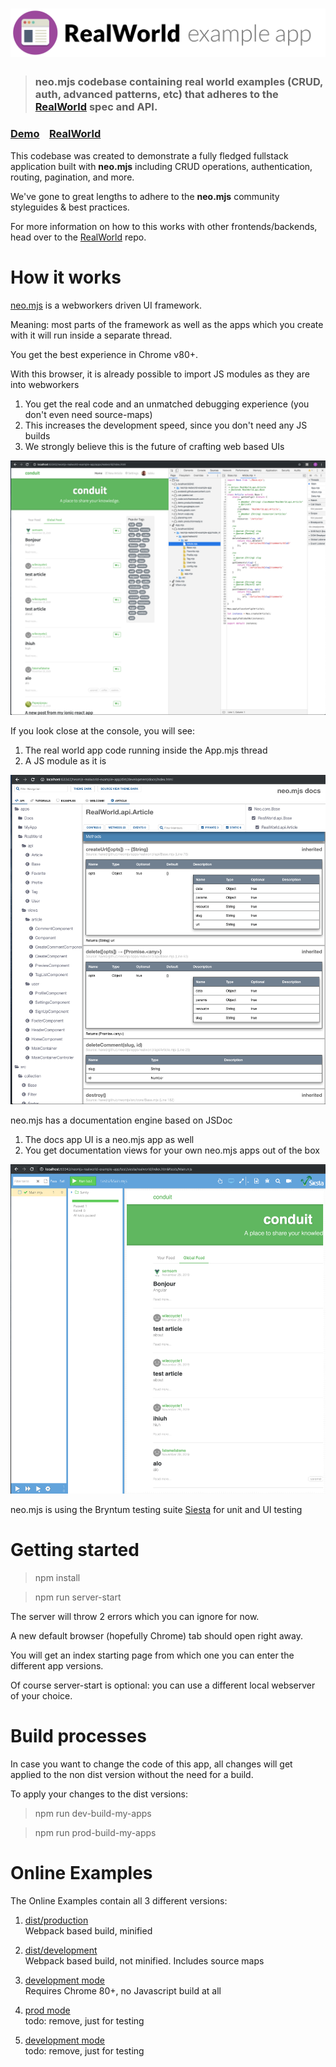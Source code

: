 # ![RealWorld Example App](.github/logo.png)

> ### neo.mjs codebase containing real world examples (CRUD, auth, advanced patterns, etc) that adheres to the [RealWorld](https://github.com/gothinkster/realworld) spec and API.


### [Demo](https://neomjs.github.io/pages/)&nbsp;&nbsp;&nbsp;&nbsp;[RealWorld](https://github.com/gothinkster/realworld)


This codebase was created to demonstrate a fully fledged fullstack application built with **neo.mjs** including CRUD operations, authentication, routing, pagination, and more.

We've gone to great lengths to adhere to the **neo.mjs** community styleguides & best practices.

For more information on how to this works with other frontends/backends, head over to the [RealWorld](https://github.com/gothinkster/realworld) repo.


# How it works

<a href="https://github.com/neomjs/neo">neo.mjs</a> is a webworkers driven UI framework.

Meaning: most parts of the framework as well as the apps which you create with it will run inside a separate thread.

You get the best experience in Chrome v80+.

With this browser, it is already possible to import JS modules as they are into webworkers

1. You get the real code and an unmatched debugging experience (you don't even need source-maps)
2. This increases the development speed, since you don't need any JS builds
3. We strongly believe this is the future of crafting web based UIs

<img src=".github/images/rw-workers.png" alt="real world app workers">

If you look close at the console, you will see:
1. The real world app code running inside the App.mjs thread
2. A JS module as it is

<img src=".github/images/rw-docs.png" alt="real world app docs">

neo.mjs has a documentation engine based on JSDoc
1. The docs app UI is a neo.mjs app as well
2. You get documentation views for your own neo.mjs apps out of the box

<img src=".github/images/rw-test.png" alt="real world app docs">

neo.mjs is using the Bryntum testing suite <a href="https://www.bryntum.com/products/siesta/">Siesta</a> for unit and UI testing

# Getting started

> npm install

> npm run server-start

The server will throw 2 errors which you can ignore for now.

A new default browser (hopefully Chrome) tab should open right away.

You will get an index starting page from which one you can enter the different app versions.

Of course server-start is optional: you can use a different local webserver of your choice.

# Build processes
In case you want to change the code of this app, all changes will get applied to the non dist version
without the need for a build.

To apply your changes to the dist versions:

> npm run dev-build-my-apps

> npm run prod-build-my-apps

# Online Examples
The Online Examples contain all 3 different versions:
1. <a href="https://neomjs.github.io/pages/node_modules/neo.mjs/dist/production/apps/realworld/index.html">dist/production</a></br>
  Webpack based build, minified
2. <a href="https://neomjs.github.io/pages/node_modules/neo.mjs/dist/development/apps/realworld/index.html">dist/development</a></br>
  Webpack based build, not minified. Includes source maps
3. <a href="https://neomjs.github.io/pages/node_modules/neo.mjs/apps/realworld/index.html">development mode</a></br>
  Requires Chrome 80+, no Javascript build at all
  
4. <a href="http://localhost:63342/neomjs-realworld-example-app/dist/production/apps/realworld/index.html?_ijt=5n475gpd2m6lbn06mtsbb4a31b">prod mode</a></br>
  todo: remove, just for testing
5. <a href="http://localhost:63342/neomjs-realworld-example-app/apps/realworld/index.html?_ijt=5n475gpd2m6lbn06mtsbb4a31b">development mode</a></br>
  todo: remove, just for testing  
